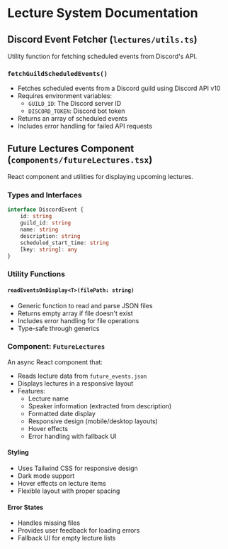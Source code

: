 # Lecture System Documentation

## Discord Event Fetcher (`lectures/utils.ts`)

Utility function for fetching scheduled events from Discord's API.

### `fetchGuildScheduledEvents()`
- Fetches scheduled events from a Discord guild using Discord API v10
- Requires environment variables:
  - `GUILD_ID`: The Discord server ID
  - `DISCORD_TOKEN`: Discord bot token
- Returns an array of scheduled events
- Includes error handling for failed API requests

## Future Lectures Component (`components/futureLectures.tsx`)

React component and utilities for displaying upcoming lectures.

### Types and Interfaces

```typescript
interface DiscordEvent {
    id: string
    guild_id: string
    name: string
    description: string
    scheduled_start_time: string
    [key: string]: any
}
```

### Utility Functions

#### `readEventsOnDisplay<T>(filePath: string)`
- Generic function to read and parse JSON files
- Returns empty array if file doesn't exist
- Includes error handling for file operations
- Type-safe through generics

### Component: `FutureLectures`

An async React component that:
- Reads lecture data from `future_events.json`
- Displays lectures in a responsive layout
- Features:
  - Lecture name
  - Speaker information (extracted from description)
  - Formatted date display
  - Responsive design (mobile/desktop layouts)
  - Hover effects
  - Error handling with fallback UI

#### Styling
- Uses Tailwind CSS for responsive design
- Dark mode support
- Hover effects on lecture items
- Flexible layout with proper spacing

#### Error States
- Handles missing files
- Provides user feedback for loading errors
- Fallback UI for empty lecture lists
